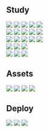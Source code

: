 
## Study
<img src="https://img.shields.io/badge/HTML5-E34F26?style=flat-square&logo=Html5&logoColor=white"/> <img src="https://img.shields.io/badge/CSS3-1572B6?style=flat-square&logo=Html5&logoColor=white"/> <img src="https://img.shields.io/badge/SASS-CC6699?style=flat-square&logo=sass&logoColor=white"/> <img src="https://img.shields.io/badge/Javascript-F7DF1E?style=flat-square&logo=Javascript&logoColor=black"/> <img src="https://img.shields.io/badge/Typescript-3178C6?style=flat-square&logo=Typescript&logoColor=white"/>
<br/>
<img src="https://img.shields.io/badge/React-61DAFB?style=flat-square&logo=React&logoColor=black"/> <img src="https://img.shields.io/badge/React%20Native-61DAFB?style=flat-square&logo=React&logoColor=black"/> <img src="https://img.shields.io/badge/Next.js-000000?style=flat-square&logo=Next.js&logoColor=white"/> <img src="https://img.shields.io/badge/Vite-646CFF?style=flat-square&logo=Vite&logoColor=white"/> <img src="https://img.shields.io/badge/Webpack.js-8DD6F9?style=flat-square&logo=Webpack&logoColor=black"/>
<br/>
<img src="https://img.shields.io/badge/Axios-5A29E4?style=flat-square&logo=Axios&logoColor=white"/> <img src="https://img.shields.io/badge/react%20Query-FF4154?style=flat-square&logo=reactquery&logoColor=white"/> <img src="https://img.shields.io/badge/Redux-764ABC?style=flat-square&logo=Redux&logoColor=white"/> <img src="https://img.shields.io/badge/Mobx-FF9955?style=flat-square&logo=Mobx&logoColor=white"/> <img src="https://img.shields.io/badge/Recoil-61DAFB?style=flat-square&logo=React&logoColor=black"/> 
<br/>
<img src="https://img.shields.io/badge/react%20Router-CA4245?style=flat-square&logo=reactrouter&logoColor=white"/> <img src="https://img.shields.io/badge/Styled%20Components-DB7093?style=flat-square&logo=StyledComponents&logoColor=white"/> <img src="https://img.shields.io/badge/Swiper-6332F6?style=flat-square&logo=Swiper&logoColor=white"/>
<br/>
<img src="https://img.shields.io/badge/Github-181717?style=flat-square&logo=Github&logoColor=white"/> <img src="https://img.shields.io/badge/Notion-181717?style=flat-square&logo=Notion&logoColor=white"/> <img src="https://img.shields.io/badge/Read%20Me-018EF5?style=flat-square&logo=readme&logoColor=white"/>

 ## Assets

<img src="https://img.shields.io/badge/Unsplash-000000?style=flat-square&logo=unsplash&logoColor=white"/> <img src="https://img.shields.io/badge/Pixabay-2EC66D?style=flat-square&logo=pixabay&logoColor=white"/> <img src="https://img.shields.io/badge/Material%20Design%20Icons-2196F3?style=flat-square&logo=MaterialDesignIcons&logoColor=white"/> <img src="https://img.shields.io/badge/Google%20Fonts-4285F4?style=flat-square&logo=googlefonts&logoColor=white"/>

## Deploy

<img src="https://img.shields.io/badge/Github%20Pages-222222?style=flat-square&logo=GithubPages&logoColor=white"/> <img src="https://img.shields.io/badge/Firebase-FFCA28?style=flat-square&logo=Firebase&logoColor=black"/> <img src="https://img.shields.io/badge/Vercel-000000?style=flat-square&logo=vercel&logoColor=white"/>





<!--

// 배울예정

<img src="https://img.shields.io/badge/Vue.js-339933?style=flat-square&logo=vuedotjs&logoColor=white"/>

<img src="https://img.shields.io/badge/Node.js-339933?style=flat-square&logo=nodedotjs&logoColor=white"/>

<img src="https://img.shields.io/badge/Firebase-FFCA28?style=flat-square&logo=Firebase&logoColor=black"/>

<img src="https://img.shields.io/badge/docker-2496ED?style=flat-square&logo=docker&logoColor=white"/>

-->

<!-- ### Hi there 👋 -->

<!--
**HEESUNae/HEESUNae** is a ✨ _special_ ✨ repository because its `README.md` (this file) appears on your GitHub profile.

Here are some ideas to get you started:

- 🔭 I’m currently working on ...
- 🌱 I’m currently learning ...
- 👯 I’m looking to collaborate on ...
- 🤔 I’m looking for help with ...
- 💬 Ask me about ...
- 📫 How to reach me: ...
- 😄 Pronouns: ...
- ⚡ Fun fact: ...
-->
